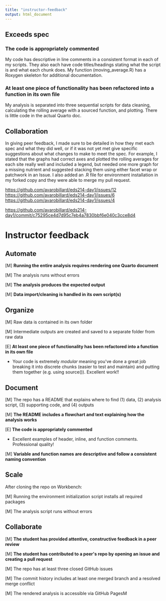 ```yaml
---
title: "instructor-feedback"
output: html_document
---
```


## Exceeds spec

### The code is appropriately commented
My code has descriptive in line comments in a consistent format in each of my scripts. They also each have code titles/headings stating what the script is and what each chunk does. My function (moving_average.R) has a Roxygen skeleton for additional documentation. 

### At least one piece of functionality has been refactored into a function in its own file
My analysis is separated into three sequential scripts for data cleaning, calculating the rolling average with a sourced function, and plotting. There is little code in the actual Quarto doc.

## Collaboration
In giving peer feedback, I made sure to be detailed in how they met each spec and what they did well, or if it was not yet met give specific suggestions about what changes to make to meet the spec. For example, I stated that the graphs had correct axes and plotted the rolling averages for each site really well and included a legend, but needed one more graph for a missing nutrient and suggested stacking them using either facet wrap or patchwork in an Issue. I also added an .R file for environment installation in my forked copy and they were able to merge my pull request.

https://github.com/avarobillard/eds214-day1/issues/12
https://github.com/avarobillard/eds214-day1/issues/6
https://github.com/avarobillard/eds214-day1/issues/4

https://github.com/avarobillard/eds214-day1/commit/c75295ce4d7d95c7eb4a7830bbf6e040c3cce8d4

# Instructor feedback

## Automate

[M] **Running the entire analysis requires rendering one Quarto document**

[M] The analysis runs without errors

[M] **The analysis produces the expected output**

[M] **Data import/cleaning is handled in its own script(s)**

## Organize

[M] Raw data is contained in its own folder

[M] Intermediate outputs are created and saved to a separate folder from raw data

[E] **At least one piece of functionality has been refactored into a function in its own file**

- Your code is extremely _modular_ meaning you've done a great job breaking it into discrete chunks (easier to test and maintain) and putting them together (e.g. using source()). Excellent work!!

## Document

[M] The repo has a README that explains where to find (1) data, (2) analysis script, (3) supporting code, and (4) outputs

[M] **The README includes a flowchart and text explaining how the analysis works**

[E] **The code is appropriately commented**

- Excellent examples of header, inline, and function comments. Professional quality!

[M] **Variable and function names are descriptive and follow a consistent naming convention**

## Scale

After cloning the repo on Workbench:

[M] Running the environment initialization script installs all required packages

[M] The analysis script runs without errors

## Collaborate

[M] **The student has provided attentive, constructive feedback in a peer review**

[M] **The student has contributed to a peer's repo by opening an issue and creating a pull request**

[M] The repo has at least three closed GitHub issues

[M] The commit history includes at least one merged branch and a resolved merge conflict

[M] The rendered analysis is accessible via GitHub PagesM

